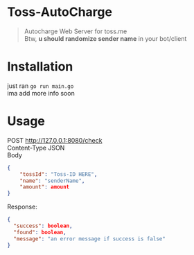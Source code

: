 # Toss-AutoCharge
> Autocharge Web Server for toss.me<br/>
Btw, **u should randomize sender name** in your bot/client

# Installation
just ran `go run main.go`<br/>
ima add more info soon

# Usage
POST http://127.0.0.1:8080/check<br/>
Content-Type JSON<br/>
Body
```json
{
    "tossId": "Toss-ID HERE",
    "name": "senderName",
    "amount": amount
}
```

Response:
```json
{
  "success": boolean,
  "found": boolean,
  "message": "an error message if success is false"
}
```
